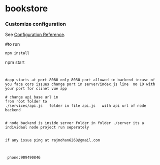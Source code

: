 # bookstore



### Customize configuration
See [Configuration Reference](https://cli.vuejs.org/config/).

#to run 

```
npm install
```
npm start
```


#app starts at port 8080 only 8080 port allowed in backend incase of you face cors issues change port in server/index.js line  no 10 with your port for clinet vue app

# change api base url in  
from root folder to
./services/api.js   folder in file api.js   with api url of node backend 


# node backend is inside server folder in folder ./server its a individaul node project run seperately 


if any issue ping at rajmohan6268@gmail.com

 

 phone:909490846